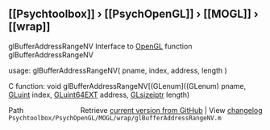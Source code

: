 ## [[Psychtoolbox]] &#8250; [[PsychOpenGL]] &#8250; [[MOGL]] &#8250; [[wrap]]

glBufferAddressRangeNV  Interface to [OpenGL](OpenGL) function glBufferAddressRangeNV  
  
usage:  glBufferAddressRangeNV( pname, index, address, length )  
  
C function:  void glBufferAddressRangeNV[(GLenum]((GLenum) pname, [GLuint](GLuint) index, [GLuint64EXT](GLuint64EXT) address, [GLsizeiptr](GLsizeiptr) length)  




<div class="code_header" style="text-align:right;">
  <span style="float:left;">Path&nbsp;&nbsp;</span> <span class="counter">Retrieve <a href=
  "https://raw.github.com/Psychtoolbox-3/Psychtoolbox-3/beta/Psychtoolbox/PsychOpenGL/MOGL/wrap/glBufferAddressRangeNV.m">current version from GitHub</a> | View <a href=
  "https://github.com/Psychtoolbox-3/Psychtoolbox-3/commits/beta/Psychtoolbox/PsychOpenGL/MOGL/wrap/glBufferAddressRangeNV.m">changelog</a></span>
</div>
<div class="code">
  <code>Psychtoolbox/PsychOpenGL/MOGL/wrap/glBufferAddressRangeNV.m</code>
</div>

